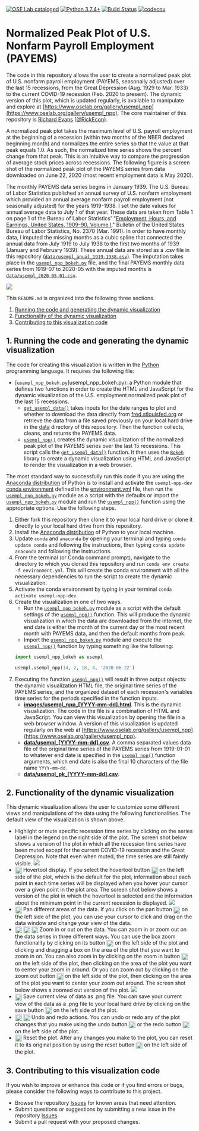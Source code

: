 [![OSE Lab cataloged](https://img.shields.io/badge/OSE%20Lab-catalogued-critical)](https://www.oselab.org/gallery)
[![Python 3.7.4+](https://img.shields.io/badge/python-3.7.4%2B-blue.svg)](https://www.python.org/downloads/release/python-374/)
[![Build Status](https://travis-ci.org/OpenSourceEcon/USempl_NormPeakPlot.svg?branch=master)](https://travis-ci.org/OpenSourceEcon/USempl_NormPeakPlot)
[![codecov](https://codecov.io/gh/OpenSourceEcon/USempl_NormPeakPlot/branch/master/graph/badge.svg)](https://codecov.io/gh/OpenSourceEcon/USempl_NormPeakPlot)

# Normalized Peak Plot of U.S. Nonfarm Payroll Employment (PAYEMS)
The code in this repository allows the user to create a normalized peak plot of U.S. nonfarm payroll employment (PAYEMS, seasonally adjusted) over the last 15 recessions, from the Great Depression (Aug. 1929 to Mar. 1933) to the current COVID-19 recession (Feb. 2020 to present). The dynamic version of this plot, which is updated regularly, is available to manipulate and explore at [https://www.oselab.org/gallery/usempl_npp](https://www.oselab.org/gallery/usempl_npp). The core maintainer of this repository is [Richard Evans](https://sites.google.com/site/rickecon/) ([@RickEcon](https://github.com/rickecon)).

A normalized peak plot takes the maximum level of U.S. payroll employment at the beginning of a recession (within two months of the NBER declared beginning month) and normalizes the entire series so that the value at that peak equals 1.0. As such, the normalized time series shows the percent change from that peak. This is an intuitive way to compare the progression of average stock prices across recessions. The following figure is a screen shot of the normalized peak plot of the PAYEMS series from data downloaded on June 22, 2020 (most recent employment data is May 2020).

The monthly PAYEMS data series begins in January 1939. The U.S. Bureau of Labor Statistics published an annual survey of U.S. nonfarm employment which provided an annual average nonfarm payroll employment (not seasonally adjusted) for the years 1919-1938. I set the date values for annual average data to July 1 of that year. These data are taken from Table 1 on page 1 of the Bureau of Labor Statistics' "[Employment, Hours, and Earnings, United States, 1909-90, Volume I](https://fraser.stlouisfed.org/title/employment-earnings-united-states-189/employment-hours-earnings-united-states-1909-90-5435/content/pdf/emp_bmark_1909_1990_v1)," Bulletin of the United States Bureau of Labor Statistics, No. 2370 (Mar. 1991). In order to have monthly data, I imputed the missing months as a cubic spline that connected the annual data from July 1919 to July 1938 to the first two months of 1939 (January and February 1939). These annual data are stored as a .csv file in this repository ([`data/usempl_anual_1919-1938.csv`](data/usempl_anual_1919-1938.csv)). The imputation takes place in the [`usempl_npp_bokeh.py`](usempl_npp_bokeh.py) file, and the final PAYEMS monthly data series from 1919-07 to 2020-05 with the imputed months is [`data/usempl_2020-05-01.csv`](data/usempl_2020-05-01.csv).

![](readme_images/usempl_npp_full.png)

This `README.md` is organized into the following three sections.
1. [Running the code and generating the dynamic visualization](README.md#1-running-the-code-and-generating-the-dynamic-visualization)
2. [Functionality of the dynamic visualization](README.md#2-functionality-of-the-dynamic-visualization)
3. [Contributing to this visualization code](README.md#3-contributing-to-this-visualization-code)

## 1. Running the code and generating the dynamic visualization
The code for creating this visualization is written in the [Python](https://www.python.org/) programming language. It requires the following file:
* [`usempl_npp_bokeh.py`]usempl_npp_bokeh.py): a Python module that defines two functions in order to create the HTML and JavaScript for the dynamic visualization of the U.S. employment normalized peak plot of the last 15 recessions.
    * [`get_usempl_data()`](usempl_npp_bokeh.py#L31) takes inputs for the date ranges to plot and whether to download the data directly from [fred.stlouisfed.org](https://fred.stlouisfed.org/series/PAYEMS) or retrieve the data from a file saved previously on your local hard drive in the [data](data/) directory of this repository. Then the function collects, cleans, and returns the PAYEMS data.
    * [`usempl_npp()`](usempl_npp_bokeh.py#L254) creates the dynamic visualization of the normalized peak plot of the PAYEMS series over the last 15 recessions. This script calls the [`get_usempl_data()`](usempl_npp_bokeh.py#L31) function. It then uses the [`Bokeh`](https://bokeh.org/) library to create a dynamic visualization using HTML and JavaScript to render the visualization in a web browser.

The most standard way to successfully run this code if you are using the [Anaconda distribution](https://www.anaconda.com/products/individual) of Python is to install and activate the `usempl-npp-dev` [conda environment](https://docs.conda.io/projects/conda/en/latest/user-guide/concepts/environments.html) defined in the [environment.yml](environment.yml) file, then run the [`usempl_npp_bokeh.py`](usempl_npp_bokeh.py) module as a script with the defaults or import the [`usempl_npp_bokeh.py`](usempl_npp_bokeh.py) module and run the [`usempl_npp()`](usempl_npp_bokeh.py#L254) function using the appropriate options. Use the following steps.
1. Either fork this repository then clone it to your local hard drive or clone it directly to your local hard drive from this repository.
2. Install the [Anaconda distribution](https://www.anaconda.com/products/individual) of Python to your local machine.
3. Update `conda` and `anaconda` by opening your terminal and typing `conda update conda` and following the instructions, then typing `conda update anaconda` and following the instructions.
4. From the terminal (or Conda command prompt), navigate to the directory to which you cloned this repository and run `conda env create -f environment.yml`. This will create the conda environment with all the necessary dependencies to run the script to create the dynamic visualization.
5. Activate the conda environment by typing in your terminal `conda activate usempl-npp-dev`.
6. Create the visualization in one of two ways.
    * Run the [`usempl_npp_bokeh.py`](usempl_npp_bokeh.py) module as a script with the default settings of the [`usempl_npp()`](usempl_npp_bokeh.py#L254) function. This will produce the dynamic visualization in which the data are downloaded from the internet, the end date is either the month of the current day or the most recent month with PAYEMS data, and then the default months from peak.
    * Import the  [`usempl_npp_bokeh.py`](usempl_npp_bokeh.py) module and execute the [`usempl_npp()`](usempl_npp_bokeh.py#L254) function by typing something like the following:
    ```python
    import usempl_npp_bokeh as usempl

    usempl.usempl_npp(14, 2, 18, 4, '2020-06-22')
    ```
7. Executing the function [`usempl_npp()`](usempl_npp_bokeh.py#L254) will result in three output objects: the dynamic visualization HTML file, the original time series of the PAYEMS series, and the organized dataset of each recession's variables time series for the periods specified in the function inputs.
    * [**images/usempl_npp_[YYYY-mm-dd].html**](images/usempl_npp_2020-05-01.html). This is the dynamic visualization. The code in the file is a combination of HTML and JavaScript. You can view this visualization by opening the file in a web browser window. A version of this visualization is updated regularly on the web at [https://www.oselab.org/gallery/usempl_npp](https://www.oselab.org/gallery/usempl_npp).
    * [**data/usempl_[YYYY-mm-dd].csv**](data/usempl_2020-05-01.csv). A comma separated values data file of the original time series of the PAYEMS series from 1919-01-01 to whatever end date is specified in the [`usempl_npp()`](usempl_npp_bokeh.py#L254) function arguments, which end date is also the final 10 characters of the file name `YYYY-mm-dd`.
    * [**data/usempl_pk_[YYYY-mm-dd].csv**](data/usempl_pk_2020-05-01.csv).

## 2. Functionality of the dynamic visualization
This dynamic visualization allows the user to customize some different views and manipulations of the data using the following functionalities. The default view of the visualization is shown above.
* Highlight or mute specific recession time series by clicking on the series label in the legend on the right side of the plot. The screen shot below shows a version of the plot in which all the recession time series have been muted except for the current COVID-19 recession and the Great Depression. Note that even when muted, the time series are still faintly visible.
![](readme_images/usempl_npp_muted.png)
* <img src="readme_images/Hover.png" width=18 align=center> Hovertool display. If you select the hovertool button <img src="readme_images/Hover.png" width=18 align=center> on the left side of the plot, which is the default for the plot, information about each point in each time series will be displayed when you hover your cursor over a given point in the plot area. The screen shot below shows a version of the plot in which the hovertool is selected and the information about the minimum point in the current recession is displayed.
![](readme_images/usempl_npp_hover.png)
* <img src="readme_images/Pan.png" width=18 align=center> Pan different areas of the data. If you click on the pan button <img src="readme_images/Pan.png" width=18 align=center> on the left side of the plot, you can use your cursor to click and drag on the data window and change your view of the data.
* <img src="readme_images/BoxZoom.png" width=18 align=center> <img src="readme_images/ZoomIn.png" width=18 align=center> <img src="readme_images/ZoomOut.png" width=18 align=center> Zoom in or out on the data. You can zoom in or zoom out on the data series in three different ways. You can use the box zoom functionality by clicking on its button <img src="readme_images/BoxZoom.png" width=18 align=center> on the left side of the plot and clicking and dragging a box on the area of the plot that you want to zoom in on. You can also zoom in by clicking on the zoom in button <img src="readme_images/ZoomIn.png" width=18 align=center> on the left side of the plot, then clicking on the area of the plot you want to center your zoom in around. Or you can zoom out by clicking on the zoom out button <img src="readme_images/ZoomOut.png" width=18 align=center> on the left side of the plot, then clicking on the area of the plot you want to center your zoom out around. The screen shot below shows a zoomed out version of the plot.
![](readme_images/usempl_npp_zoomout.png)
* <img src="readme_images/Save.png" width=18 align=center> Save current view of data as .png file. You can save your current view of the data as a .png file to your local hard drive by clicking on the save button <img src="readme_images/Save.png" width=18 align=center> on the left side of the plot.
* <img src="readme_images/Undo.png" width=18 align=center> <img src="readme_images/Redo.png" width=18 align=center> Undo and redo actions. You can undo or redo any of the plot changes that you make using the undo button <img src="readme_images/Undo.png" width=18 align=center> or the redo button <img src="readme_images/Redo.png" width=18 align=center> on the left side of the plot.
* <img src="readme_images/Reset.png" width=18 align=center> Reset the plot. After any changes you make to the plot, you can reset it to its original position by using the reset button <img src="readme_images/Reset.png" width=18 align=center> on the left side of the plot.

## 3. Contributing to this visualization code
If you wish to improve or enhance this code or if you find errors or bugs, please consider the following ways to contribute to this project.
* Browse the repository [Issues](https://github.com/OpenSourceEcon/USempl_NormPeakPlot/issues) for known areas that need attention.
* Submit questions or suggestions by submitting a new issue in the repository [Issues](https://github.com/OpenSourceEcon/USempl_NormPeakPlot/issues).
* Submit a pull request with your proposed changes.
